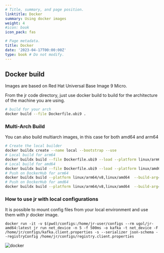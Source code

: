 ```yaml
---
# Title, summary, and page position.
linktitle: Docker
summary: Using docker images
weight: 4
#icon: book
icon_pack: fas

# Page metadata.
title: Docker
date: '2023-04-17T00:00:00Z'
type: book # Do not modify.
---
```


## Docker build

Images are based on Red Hat Universal Base Image 9 Micro.

From the jr code directory, just use docker build to build for the architecture of the machine you are using.
```bash
# build for your arch 
docker build --file Dockerfile.ubi9 .
```

### Multi-Arch Build

You can also build multiarch images, in this case for both amd64 and arm64

```bash
# Create the local builder 
docker buildx create --name local --bootstrap --use
# Local build for arm64
docker buildx build --file Dockerfile.ubi9 --load --platform linux/arm64/v8 -t ugol:jr-arm64 .
# Local build for amd64
docker buildx build --file Dockerfile.ubi9 --load --platform linux/amd64 -t ugol:jr-amd64 .
# Push on DockerHub for arm64
docker buildx build --platform linux/arm64/v8,linux/amd64  --build-arg=USER="$(whoami)" --build-arg="0.1.0"  --push -t ugol/jr-arm64:latest .
# Push on DockerHub for amd64
docker buildx build --platform linux/arm64/v8,linux/amd64  --build-arg=USER="$(whoami)" --build-arg="0.1.0"  --push -t ugol/jr-amd64:latest .
```

### How to use jr with local configurations

It is possible to mount config files from your local environment and use them with jr docker image.

```
docker run -it -v $(pwd)/configs:/home/jr-user/configs --rm ugol/jr-amd64:latest jr run net_device -n 5 -f 500ms -o kafka -t net_device -F /home/jr/configs/kafka.client.properties -s --serializer json-schema --registryConfig /home/jr/configs/registry.client.properties
```
![docker](https://user-images.githubusercontent.com/89472/230502463-cb6faaf8-fcf1-48c4-a571-031d46725cc1.gif)
